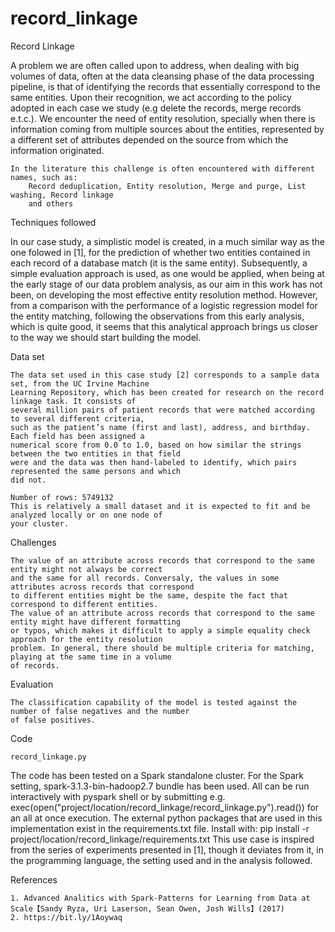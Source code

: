 # record_linkage

Record Linkage

  A problem we are often called upon to address, when dealing with big volumes of data, often at 
	the data cleansing phase of the data processing pipeline, is that of identifying the records
	that essentially correspond to the same entities. Upon their recognition, we act according to
	the policy adopted in each case we study (e.g delete the records, merge records e.t.c.).
  We encounter the need of entity resolution, specially when there is information coming from 
	multiple sources about the entities, represented by a different set of attributes depended on 
	the source from which the information originated.
 
    In the literature this challenge is often encountered with different names, such as:
        Record deduplication, Entity resolution, Merge and purge, List washing, Record linkage
        and others
 
 
 
Techniques followed

  In our case study, a simplistic model is created, in a much similar way as the one folowed in [1],
	for the prediction of whether two entities contained in each record of a database match (it is the
	same entity). Subsequently, a simple evaluation approach is used, as one would be applied, when being
	at the early stage of our data problem analysis, as our aim in this work has not been, on developing
	the most effective entity resolution method. However, from a comparison with the performance of a 
	logistic regression model for the entity matching, following the observations from this early analysis,
	which is quite good, it seems that this analytical approach brings us closer to the way we should start
	building the model.
	
 


Data set

	The data set used in this case study [2] corresponds to a sample data set, from the UC Irvine Machine 
	Learning Repository, which has been created for research on the record linkage task. It consists of 
	several million pairs of patient records that were matched according to several different criteria, 
	such as the patient’s name (first and last), address, and birthday. Each field has been assigned a 
	numerical score from 0.0 to 1.0, based on how similar the strings between the two entities in that field
	were and the data was then hand-labeled to identify, which pairs represented the same persons and which 
	did not. 
	
	Number of rows: 5749132
	This is relatively a small dataset and it is expected to fit and be analyzed locally or on one node of 
	your cluster.



Challenges

	The value of an attribute across records that correspond to the same entity might not always be correct 
	and the same for all records. Conversaly, the values in some attributes across records that correspond 
	to different entities might be the same, despite the fact that correspond to different entities.
	The value of an attribute across records that correspond to the same entity might have different formatting
	or typos, which makes it difficult to apply a simple equality check approach for the entity resolution
	problem. In general, there should be multiple criteria for matching, playing at the same time in a volume 
	of records.



Evaluation

	The classification capability of the model is tested against the number of false negatives and the number
	of false positives.


 
Code

    record_linkage.py
   
  The code has been tested on a Spark standalone cluster. For the Spark setting, spark-3.1.3-bin-hadoop2.7
  bundle has been used.
  All can be run interactively with pyspark shell or by submitting
      e.g. exec(open("project/location/record_linkage/record_linkage.py").read()) for an all at once execution.
  The external python packages that are used in this implementation exist in the requirements.txt file. 
  Install with: 
	    pip install -r project/location/record_linkage/requirements.txt
  This use case is inspired from the series of experiments presented in [1], though it deviates from it, in the
  programming language, the setting used and in the analysis followed.
  
 


References

    1. Advanced Analitics with Spark-Patterns for Learning from Data at Scale【Sandy Ryza, Uri Laserson, Sean Owen, Josh Wills】(2017)
    2. https://bit.ly/1Aoywaq
	
	
